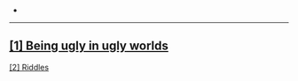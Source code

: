-
---
<a href="/_posts/2020-12-28-ugly" target='_blank'>[1] Being ugly in ugly worlds</a>
---
<a href="/_posts/2020-12-28-riddles" target='_blank'>[2] Riddles</a>

